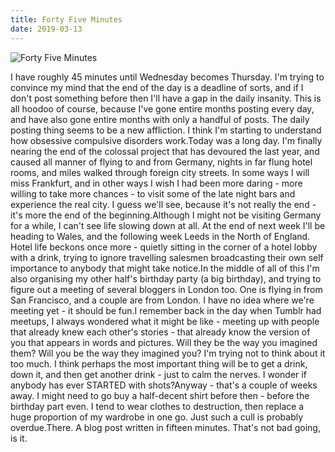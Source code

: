 ```yaml
---
title: Forty Five Minutes
date: 2019-03-13
---
```


![Forty Five Minutes](https://source.unsplash.com/cckf4TsHAuw/1600x900)

I have roughly 45 minutes until Wednesday becomes Thursday. I'm trying to convince my mind that the end of the day is a deadline of sorts, and if I don't post something before then I'll have a gap in the daily insanity. This is all hoodoo of course, because I've gone entire months posting every day, and have also gone entire months with only a handful of posts. The daily posting thing seems to be a new affliction. I think I'm starting to understand how obsessive compulsive disorders work.Today was a long day. I'm finally nearing the end of the colossal project that has devoured the last year, and caused all manner of flying to and from Germany, nights in far flung hotel rooms, and miles walked through foreign city streets. In some ways I will miss Frankfurt, and in other ways I wish I had been more daring - more willing to take more chances - to visit some of the late night bars and experience the real city. I guess we'll see, because it's not really the end - it's more the end of the beginning.Although I might not be visiting Germany for a while, I can't see life slowing down at all. At the end of next week I'll be heading to Wales, and the following week Leeds in the North of England. Hotel life beckons once more - quietly sitting in the corner of a hotel lobby with a drink, trying to ignore travelling salesmen broadcasting their own self importance to anybody that might take notice.In the middle of all of this I'm also organising my other half's birthday party (a big birthday), and trying to figure out a meeting of several bloggers in London too. One is flying in from San Francisco, and a couple are from London. I have no idea where we're meeting yet - it should be fun.I remember back in the day when Tumblr had meetups, I always wondered what it might be like - meeting up with people that already knew each other's stories - that already know the version of you that appears in words and pictures. Will they be the way you imagined them? Will you be the way they imagined you? I'm trying not to think about it too much. I think perhaps the most important thing will be to get a drink, down it, and then get another drink - just to calm the nerves. I wonder if anybody has ever STARTED with shots?Anyway - that's a couple of weeks away. I might need to go buy a half-decent shirt before then - before the birthday part even. I tend to wear clothes to destruction, then replace a huge proportion of my wardrobe in one go. Just such a cull is probably overdue.There. A blog post written in fifteen minutes. That's not bad going, is it.